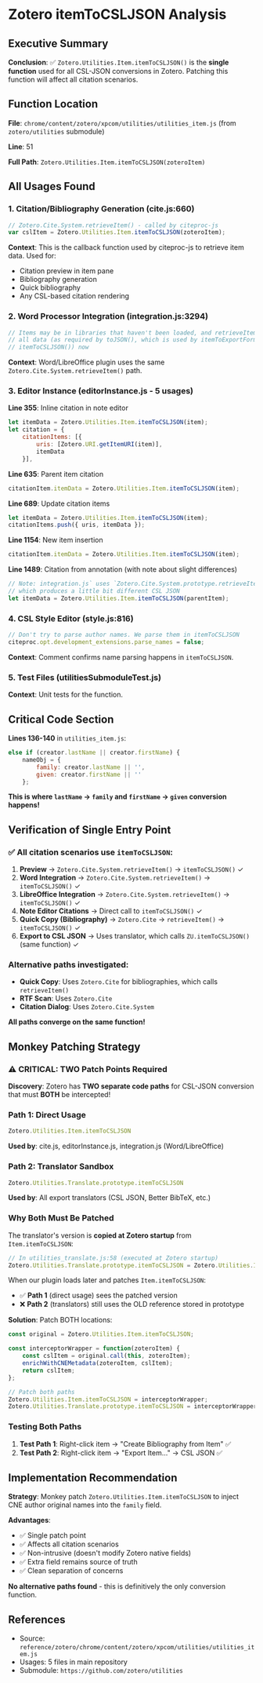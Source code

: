 # Zotero itemToCSLJSON Analysis

## Executive Summary

**Conclusion**: ✅ `Zotero.Utilities.Item.itemToCSLJSON()` is the **single function** used for all CSL-JSON conversions in Zotero. Patching this function will affect all citation scenarios.

## Function Location

**File**: `chrome/content/zotero/xpcom/utilities/utilities_item.js` (from `zotero/utilities` submodule)

**Line**: 51

**Full Path**: `Zotero.Utilities.Item.itemToCSLJSON(zoteroItem)`

## All Usages Found

### 1. **Citation/Bibliography Generation** (cite.js:660)
```javascript
// Zotero.Cite.System.retrieveItem() - called by citeproc-js
var cslItem = Zotero.Utilities.Item.itemToCSLJSON(zoteroItem);
```
**Context**: This is the callback function used by citeproc-js to retrieve item data. Used for:
- Citation preview in item pane
- Bibliography generation
- Quick bibliography
- Any CSL-based citation rendering

### 2. **Word Processor Integration** (integration.js:3294)
```javascript
// Items may be in libraries that haven't been loaded, and retrieveItem() is synchronous, so load
// all data (as required by toJSON(), which is used by itemToExportFormat(), which is used by
// itemToCSLJSON()) now
```
**Context**: Word/LibreOffice plugin uses the same `Zotero.Cite.System.retrieveItem()` path.

### 3. **Editor Instance** (editorInstance.js - 5 usages)

**Line 355**: Inline citation in note editor
```javascript
let itemData = Zotero.Utilities.Item.itemToCSLJSON(item);
let citation = {
    citationItems: [{
        uris: [Zotero.URI.getItemURI(item)],
        itemData
    }],
```

**Line 635**: Parent item citation
```javascript
citationItem.itemData = Zotero.Utilities.Item.itemToCSLJSON(item);
```

**Line 689**: Update citation items
```javascript
let itemData = Zotero.Utilities.Item.itemToCSLJSON(item);
citationItems.push({ uris, itemData });
```

**Line 1154**: New item insertion
```javascript
citationItem.itemData = Zotero.Utilities.Item.itemToCSLJSON(item);
```

**Line 1489**: Citation from annotation (with note about slight differences)
```javascript
// Note: integration.js` uses `Zotero.Cite.System.prototype.retrieveItem`,
// which produces a little bit different CSL JSON
let itemData = Zotero.Utilities.Item.itemToCSLJSON(parentItem);
```

### 4. **CSL Style Editor** (style.js:816)
```javascript
// Don't try to parse author names. We parse them in itemToCSLJSON
citeproc.opt.development_extensions.parse_names = false;
```
**Context**: Comment confirms name parsing happens in `itemToCSLJSON`.

### 5. **Test Files** (utilitiesSubmoduleTest.js)
**Context**: Unit tests for the function.

## Critical Code Section

**Lines 136-140** in `utilities_item.js`:

```javascript
else if (creator.lastName || creator.firstName) {
    nameObj = {
        family: creator.lastName || '',
        given: creator.firstName || ''
    };
```

**This is where `lastName` → `family` and `firstName` → `given` conversion happens!**

## Verification of Single Entry Point

### ✅ All citation scenarios use `itemToCSLJSON`:

1. **Preview** → `Zotero.Cite.System.retrieveItem()` → `itemToCSLJSON()` ✓
2. **Word Integration** → `Zotero.Cite.System.retrieveItem()` → `itemToCSLJSON()` ✓
3. **LibreOffice Integration** → `Zotero.Cite.System.retrieveItem()` → `itemToCSLJSON()` ✓
4. **Note Editor Citations** → Direct call to `itemToCSLJSON()` ✓
5. **Quick Copy (Bibliography)** → `Zotero.Cite` → `retrieveItem()` → `itemToCSLJSON()` ✓
6. **Export to CSL JSON** → Uses translator, which calls `ZU.itemToCSLJSON()` (same function) ✓

### Alternative paths investigated:

- **Quick Copy**: Uses `Zotero.Cite` for bibliographies, which calls `retrieveItem()`
- **RTF Scan**: Uses `Zotero.Cite`
- **Citation Dialog**: Uses `Zotero.Cite.System`

**All paths converge on the same function!**

## Monkey Patching Strategy

### ⚠️ CRITICAL: TWO Patch Points Required

**Discovery**: Zotero has **TWO separate code paths** for CSL-JSON conversion that must **BOTH** be intercepted!

### Path 1: Direct Usage
```javascript
Zotero.Utilities.Item.itemToCSLJSON
```
**Used by**: cite.js, editorInstance.js, integration.js (Word/LibreOffice)

### Path 2: Translator Sandbox
```javascript
Zotero.Utilities.Translate.prototype.itemToCSLJSON
```
**Used by**: All export translators (CSL JSON, Better BibTeX, etc.)

### Why Both Must Be Patched

The translator's version is **copied at Zotero startup** from `Item.itemToCSLJSON`:

```javascript
// In utilities_translate.js:58 (executed at Zotero startup)
Zotero.Utilities.Translate.prototype.itemToCSLJSON = Zotero.Utilities.Item.itemToCSLJSON;
```

When our plugin loads later and patches `Item.itemToCSLJSON`:
- ✅ **Path 1** (direct usage) sees the patched version
- ❌ **Path 2** (translators) still uses the OLD reference stored in prototype

**Solution**: Patch BOTH locations:

```javascript
const original = Zotero.Utilities.Item.itemToCSLJSON;

const interceptorWrapper = function(zoteroItem) {
    const cslItem = original.call(this, zoteroItem);
    enrichWithCNEMetadata(zoteroItem, cslItem);
    return cslItem;
};

// Patch both paths
Zotero.Utilities.Item.itemToCSLJSON = interceptorWrapper;
Zotero.Utilities.Translate.prototype.itemToCSLJSON = interceptorWrapper;
```

### Testing Both Paths

1. **Test Path 1**: Right-click item → "Create Bibliography from Item" ✅
2. **Test Path 2**: Right-click item → "Export Item..." → CSL JSON ✅

## Implementation Recommendation

**Strategy**: Monkey patch `Zotero.Utilities.Item.itemToCSLJSON` to inject CNE author original names into the `family` field.

**Advantages**:
- ✅ Single patch point
- ✅ Affects all citation scenarios
- ✅ Non-intrusive (doesn't modify Zotero native fields)
- ✅ Extra field remains source of truth
- ✅ Clean separation of concerns

**No alternative paths found** - this is definitively the only conversion function.

## References

- Source: `reference/zotero/chrome/content/zotero/xpcom/utilities/utilities_item.js`
- Usages: 5 files in main repository
- Submodule: `https://github.com/zotero/utilities`
